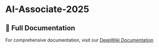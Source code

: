 # AI-Associate-2025

## 📖 Full Documentation
For comprehensive documentation, visit our [DeepWiki Documentation](https://deepwiki.com/Aadya-Madankar/AI-Associate-2025/1-xeno-live-overview)
